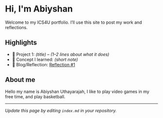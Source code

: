 # Hi, I'm Abiyshan
Welcome to my ICS4U portfolio. I’ll use this site to post my work and reflections.

## Highlights
- 🔧 Project 1: *(title)* – *(1–2 lines about what it does)*
- 🧠 Concept I learned: *(short note)*
- 📝 Blog/Reflection: [Reflection #1](./posts/first_reflection.md)

## About me
Hello my name is Abiyshan Uthayarajah, I like to play video games in my free time, and play basketball.

---
*Update this page by editing `index.md` in your repository.*

